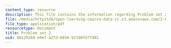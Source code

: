 ```yaml
---
content_type: resource
description: This file contains the information regarding Problem set 2.
file: /media/https%3A/open-learning-course-data-rc.s3.amazonaws.com/2-627-fundamentals-of-photovoltaics-fall-2013/88129284e0efa2fdb056b3190fd7fd82_MIT2_627F13_pset2.pdf
file_type: application/pdf
resourcetype: Document
title: Problem set 2
uid: 88129284-e0ef-a2fd-b056-b3190fd7fd82
---
```

